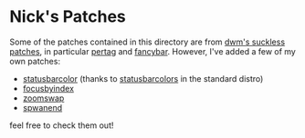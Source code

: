Nick's Patches
==============

Some of the patches contained in this directory are from [dwm's suckless patches](http://dwm.suckless.org/patches), in particular [pertag](http://dwm.suckless.org/patches/pertag) and [fancybar](http://dwm.suckless.org/patches/fancybar). However, I've added a few of my own patches:

* [statusbarcolor](statusbarcolor.README.md) (thanks to [statusbarcolors](http://dwm.suckless.org/patches/statuscolors) in the standard distro)
* [focusbyindex](focusbyindex.README.md)
* [zoomswap](zoomswap.README.md)
* [spwanend](spawnend.README.md)

feel free to check them out!
